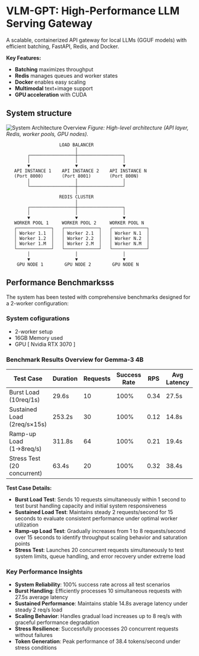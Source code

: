 # VLM-GPT: High-Performance LLM Serving Gateway

A scalable, containerized API gateway for local LLMs (GGUF models) with efficient batching, FastAPI, Redis, and Docker.

**Key Features:**
- **Batching** maximizes throughput
- **Redis** manages queues and worker states  
- **Docker** enables easy scaling
- **Multimodal** text+image support
- **GPU acceleration** with CUDA

## System structure

![System Architecture Overview](./architecture.png)
*Figure: High-level architecture (API layer, Redis, worker pools, GPU nodes).*

```
                    LOAD BALANCER
                          │
        ┌─────────────────┼─────────────────┐
        │                 │                 │
        ▼                 ▼                 ▼
   API INSTANCE 1    API INSTANCE 2    API INSTANCE N
   (Port 8000)       (Port 8001)       (Port 800N)
        │                 │                 │
        └─────────────────┼─────────────────┘
                          │
                    REDIS CLUSTER
                          │
        ┌─────────────────┼─────────────────┐
        │                 │                 │
        ▼                 ▼                 ▼
   WORKER POOL 1     WORKER POOL 2     WORKER POOL N
   ┌─────────────┐   ┌─────────────┐   ┌─────────────┐
   │ Worker 1.1  │   │ Worker 2.1  │   │ Worker N.1  │
   │ Worker 1.2  │   │ Worker 2.2  │   │ Worker N.2  │
   │ Worker 1.M  │   │ Worker 2.M  │   │ Worker N.M  │
   └─────────────┘   └─────────────┘   └─────────────┘
        │                 │                 │
        ▼                 ▼                 ▼
    GPU NODE 1        GPU NODE 2        GPU NODE N
```

## Performance Benchmarksss

The system has been tested with comprehensive benchmarks designed for a 2-worker configuration:

### System cofigurations
- 2-worker setup
- 16GB Memory used
- GPU [ Nvidia RTX 3070 ]

### Benchmark Results Overview for Gemma-3 4B

| Test Case | Duration | Requests | Success Rate | RPS | Avg Latency | P95 Latency | Tokens/s |
|-----------|----------|----------|--------------|-----|-------------|-------------|----------|
| Burst Load (10req/1s) | 29.6s | 10 | 100% | 0.34 | 27.5s | 29.5s | 27.1 |
| Sustained Load (2req/s×15s) | 253.2s | 30 | 100% | 0.12 | 14.8s | 27.2s | 17.5 |
| Ramp-up Load (1→8req/s) | 311.8s | 64 | 100% | 0.21 | 19.4s | 38.3s | 30.1 |
| Stress Test (20 concurrent) | 63.4s | 20 | 100% | 0.32 | 38.4s | 63.4s | 38.4 |

**Test Case Details:**
- **Burst Load Test**: Sends 10 requests simultaneously within 1 second to test burst handling capacity and initial system responsiveness
- **Sustained Load Test**: Maintains steady 2 requests/second for 15 seconds to evaluate consistent performance under optimal worker utilization  
- **Ramp-up Load Test**: Gradually increases from 1 to 8 requests/second over 15 seconds to identify throughput scaling behavior and saturation points
- **Stress Test**: Launches 20 concurrent requests simultaneously to test system limits, queue handling, and error recovery under extreme load

### Key Performance Insights

- **System Reliability**: 100% success rate across all test scenarios
- **Burst Handling**: Efficiently processes 10 simultaneous requests with 27.5s average latency
- **Sustained Performance**: Maintains stable 14.8s average latency under steady 2 req/s load
- **Scaling Behavior**: Handles gradual load increases up to 8 req/s with graceful performance degradation
- **Stress Resilience**: Successfully processes 20 concurrent requests without failures
- **Token Generation**: Peak performance of 38.4 tokens/second under stress conditions